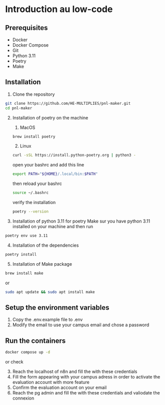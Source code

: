 # Introduction au low-code

## Prerequisites

- Docker
- Docker Compose
- Git
- Python 3.11
- Poetry
- Make

## Installation

1. Clone the repository

```bash
git clone https://github.com/HE-MULTIPLIES/pnl-maker.git
cd pnl-maker
```

2. Installation of poetry on the machine
   1. MacOS

   ```bash
   brew install poetry
   ```

   2. Linux

   ```bash
   curl -sSL https://install.python-poetry.org | python3 -
   ```

   open your bashrc and add this line

   ```bash
   export PATH="${HOME}/.local/bin:$PATH"
   ```

   then reload your bashrc

   ```bash
   source ~/.bashrc
   ```

   verify the installation

   ```bash
   poetry --version
   ```

3. Installation of python 3.11 for poetry
Make sur you have python 3.11 installed on your machine and then run

```bash
poetry env use 3.11
```

4. Installation of the dependencies

```bash
poetry install
```

5. Installation of Make package

```bash
brew install make
```

or

```bash
sudo apt update && sudo apt install make
```

## Setup the environment variables

1. Copy the .env.example file to .env
2. Modify the email to use your campus email and chose a password

## Run the containers

```bash
docker compose up -d
```

or check

3. Reach the localhost of n8n and fill the with these credentials
4. Fill the form appearing with your campus adress in order to activate the evaluation account with more feature
5. Confirm the evaluation account on your email
6. Reach the pg admin and fill the with these credentials and valiodate the connexion
